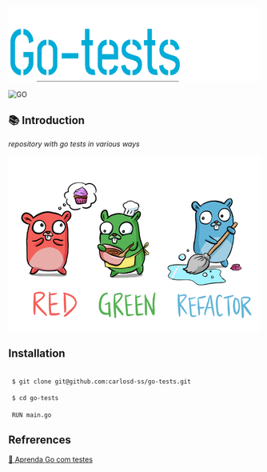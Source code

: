 <img src="https://github.com/carlosd-ss/go-tests/blob/master/.github/Group%201.svg"  height="150"> 


![GO](https://img.shields.io/badge/GO-%2300ADD8?style=for-the-badge&logo=Go&labelColor=%23444444)


## :books: Introduction

*repository with go tests in various ways*




![Tdd](https://github.com/carlosd-ss/go-tests/blob/master/.github/red-green-blue-gophers-smaller.png)

## Installation


```zsh

 $ git clone git@github.com:carlosd-ss/go-tests.git

 $ cd go-tests
 
 RUN main.go
```

## Refrerences
[ 📘 Aprenda Go com testes](https://larien.gitbook.io/aprenda-go-com-testes/)

